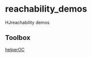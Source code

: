 # reachability_demos
HJreachability demos

## Toolbox
[helperOC](https://github.com/HJReachability/helperOC)
